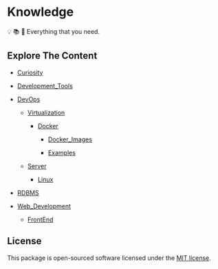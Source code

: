 # Knowledge

:bulb: :books: :telescope: Everything that you need.

## Explore The Content
  
- [Curiosity](Curiosity/)

- [Development_Tools](Development_Tools/)

- [DevOps](DevOps/)

  - [Virtualization](DevOps/Virtualization/)
  
    - [Docker](DevOps/Virtualization/Docker/)

      - [Docker_Images](DevOps/Virtualization/Docker/Docker_Images/)

      - [Examples](DevOps/Virtualization/Docker/Examples/)
  
  - [Server](DevOps/Server/)
  
    - [Linux](DevOps/Server/Linux/)

- [RDBMS](RDBMS/)

- [Web_Development](Web_Development/)

  - [FrontEnd](Web_Development/FrontEnd/)

## License

This package is open-sourced software licensed under the [MIT license](https://opensource.org/licenses/MIT).
